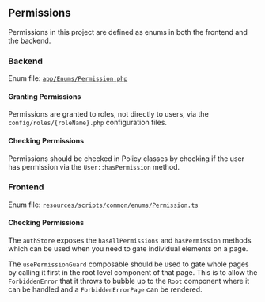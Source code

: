 ## Permissions

Permissions in this project are defined as enums in both the frontend and the backend.

### Backend
Enum file: [`app/Enums/Permission.php`](../app/Enums/Permission.php)

#### Granting Permissions
Permissions are granted to roles, not directly to users, via the `config/roles/{roleName}.php` configuration files.

#### Checking Permissions
Permissions should be checked in Policy classes by checking if the user has permission via the `User::hasPermission`
method.

### Frontend
Enum file: [`resources/scripts/common/enums/Permission.ts`](../resources/scripts/common/enums/Permission.ts)

#### Checking Permissions
The `authStore` exposes the `hasAllPermissions` and `hasPermission` methods which can be used when you need to gate
individual elements on a page.

The `usePermissionGuard` composable should be used to gate whole pages by calling it first in the root level component
of that page. This is to allow the `ForbiddenError` that it throws to bubble up to the `Root` component where it can
be handled and a `ForbiddenErrorPage` can be rendered.

